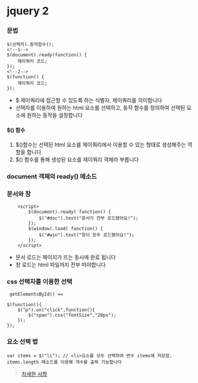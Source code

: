 # jquery 2

### 문법
```
$(선택자).동작함수();
<!--1-->
$(document).ready(function() {
    제이쿼리 코드;
});
<!--2-->
$(function() {
    제이쿼리 코드;
});
```
* $ 제이쿼리에 접근할 수 있도록 하는 식별자, 제이쿼리를 의미합니다
* 선택자를 이용하여 원하는 html 요소를 선택하고, 동작 함수를 정의하여 선택된 요소에 원하는 동작을 설정합니다

#### $() 함수
1. $()함수는 선택된 html 요소를 제이쿼리에서 이용할 수 있는 형태로 생성해주는 역할을 합니다
2. $() 함수를 통해 생성된 요소를 제이쿼리 객체라 부릅니다

### document 객체의 ready() 메소드


### 문서와 창
```
	<script>
		$(document).ready( function() {
			$("#doc").text("문서가 전부 로드됐어요!");
		});
		$(window).load( function() {
			$("#win").text("창이 모두 로드됐어요!");
		});
	</script>
```
* 문서 로드는 페이지가 뜨는 동시에 완료 됩니다
* 창 로드는 html 파일까지 전부 떠야합니다

### css 선택자를 이용한 선택
```
 getElementsById() ==
 
$(function(){
    $("p").on("click",function(){
        $("span").css("fontSize","28px");
    });
});
```

### 요소 선택 법
```
var items = $("li"); // <li>요소를 모두 선택하여 변수 items에 저장함.
items.length 메소드를 이용해 개수를 출력 가능합니다

```
> [자세한 사항](http://tcpschool.com/jquery/jq_elementSelection_jqSelector)
